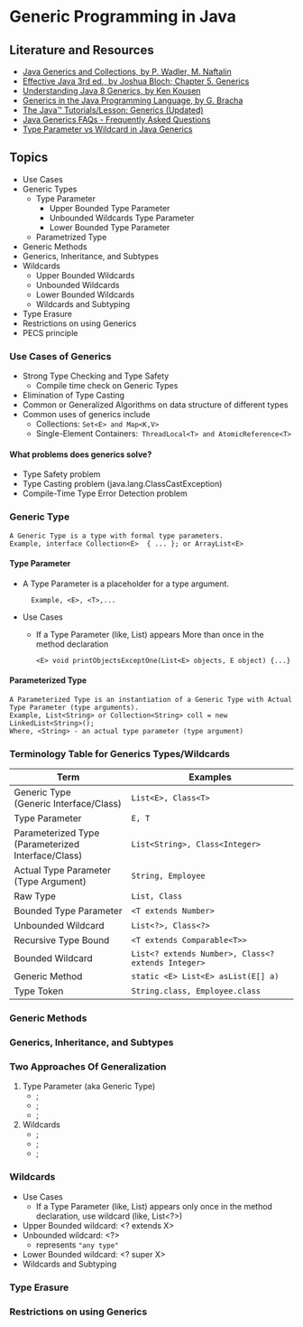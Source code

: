 # Generic Programming in Java

## Literature and Resources

- [Java Generics and Collections, by P. Wadler, M. Naftalin](https://learning.oreilly.com/library/view/java-generics-and/0596527756/)
- [Effective Java 3rd ed., by Joshua Bloch; Chapter 5. Generics](https://learning.oreilly.com/library/view/effective-java-3rd/9780134686097/ch5.xhtml#lev26)
- [Understanding Java 8 Generics, by Ken Kousen](https://www.safaribooksonline.com/library/view/understanding-java-8/9781491978153/)
- [Generics in the Java Programming Language, by G. Bracha]()
- [The Java™ Tutorials/Lesson: Generics (Updated)](https://docs.oracle.com/javase/tutorial/java/generics/index.html)
- [Java Generics FAQs - Frequently Asked Questions](http://www.angelikalanger.com/GenericsFAQ/JavaGenericsFAQ.html)
- [Type Parameter vs Wildcard in Java Generics](https://www.baeldung.com/java-generics-type-parameter-vs-wildcard)

## Topics

- Use Cases
- Generic Types
    - Type Parameter
        - Upper Bounded Type Parameter
        - Unbounded Wildcards Type Parameter
        - Lower Bounded Type Parameter
    - Parametrized Type
- Generic Methods
- Generics, Inheritance, and Subtypes
- Wildcards
    - Upper Bounded Wildcards
    - Unbounded Wildcards
    - Lower Bounded Wildcards
    - Wildcards and Subtyping
- Type Erasure
- Restrictions on using Generics
- PECS principle

### Use Cases of Generics

- Strong Type Checking and Type Safety
    - Compile time check on Generic Types
- Elimination of Type Casting
- Common or Generalized Algorithms on data structure of different types
- Common uses of generics include
    - Collections: `Set<E> and Map<K,V>`
    - Single-Element Containers:` ThreadLocal<T> and AtomicReference<T>`

#### What problems does generics solve?

- Type Safety problem
- Type Casting problem (java.lang.ClassCastException)
- Compile-Time Type Error Detection problem

### Generic Type

    A Generic Type is a type with formal type parameters.
    Example, interface Collection<E>  { ... }; or ArrayList<E> 

#### Type Parameter

- A Type Parameter is a placeholder for a type argument.

        Example, <E>, <T>,...
- Use Cases
    - If a Type Parameter (like, List<E>) appears More than once in the method declaration

          <E> void printObjectsExceptOne(List<E> objects, E object) {...}

#### Parameterized Type

    A Parameterized Type is an instantiation of a Generic Type with Actual Type Parameter (type arguments).
    Example, List<String> or Collection<String> coll = new LinkedList<String>();
    Where, <String> - an actual type parameter (type argument) 

### Terminology Table for Generics Types/Wildcards

| Term                                                     | Examples                                           |
|----------------------------------------------------------|----------------------------------------------------|
| Generic Type <br/> (Generic Interface/Class)             | `List<E>, Class<T>`                                |
| Type Parameter                                           | `E, T`                                             |
| Parameterized Type <br/> (Parameterized Interface/Class) | `List<String>, Class<Integer>`                     |
| Actual Type Parameter <br/> (Type Argument)              | `String, Employee`                                 |
| Raw Type                                                 | `List, Class`                                      |
| Bounded Type Parameter                                   | `<T extends Number>`                               |
| Unbounded Wildcard                                       | `List<?>, Class<?>`                                |
| Recursive Type Bound                                     | `<T extends Comparable<T>>`                        |
| Bounded Wildcard                                         | `List<? extends Number>, Class<? extends Integer>` |
| Generic Method                                           | `static <E> List<E> asList(E[] a)`                 |
| Type Token                                               | `String.class, Employee.class`                     |

### Generic Methods

### Generics, Inheritance, and Subtypes

### Two Approaches Of Generalization

1. Type Parameter (aka Generic Type)
    - <T>;
    - <T extends AType>;
    - <T super AType>;
2. Wildcards
    - <?>;
    - <? extends AType>;
    - <? super AType>;

### Wildcards

- Use Cases
    - If a Type Parameter (like, List<E>) appears only once in the method declaration, use wildcard (like, List<?>)
- Upper Bounded wildcard: <? extends X>
- Unbounded wildcard: <?>
    - represents `"any type"`
- Lower Bounded wildcard: <? super X>
- Wildcards and Subtyping

### Type Erasure

### Restrictions on using Generics
